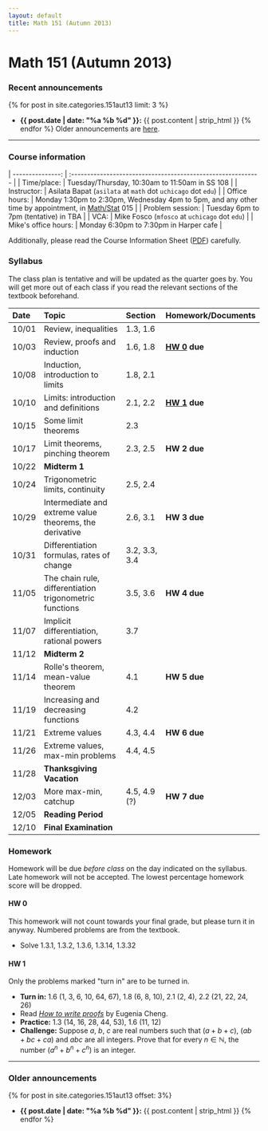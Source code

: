 ```yaml
---
layout: default
title: Math 151 (Autumn 2013)
---
```


# Math 151 (Autumn 2013)

### Recent announcements
{% for post in site.categories.151aut13 limit: 3 %}
* **{{ post.date | date: "%a %b %d" }}:** {{ post.content | strip_html }}
{% endfor %}
Older announcements are [here](#older-announcements).

----

### Course information
<div class="infotable">

| ---------------:     | :-----------------------------------------------------------                                             |
| Time/place:          | Tuesday/Thursday, 10:30am to 11:50am in SS 108                                                           |
| Instructor:          | Asilata Bapat (`asilata` at `math` dot `uchicago` dot `edu`)                                             |
| Office hours:        | Monday 1:30pm to 2:30pm, Wednesday 4pm to 5pm, and any other time by appointment, in [Math/Stat][ms] 015 |
| Problem session:     | Tuesday 6pm to 7pm (tentative) in TBA                                                                    |
| VCA:                 | Mike Fosco (`mfosco` at `uchicago` dot `edu`)                                                            |
| Mike's office hours: | Monday 6:30pm to 7:30pm in Harper cafe                                                                   |

[ms]: http://maps.uchicago.edu/eastquad/statmath.html

</div>

Additionally, please read the Course Information Sheet ([PDF](courseinformationsheet.pdf)) carefully.

### Syllabus
The class plan is tentative and will be updated as the quarter goes by. You will get more out of each class if you read the relevant sections of the textbook beforehand.

<div class="classplan">

| Date  | Topic                                                   | Section       | Homework/Documents    |
| :---- | :-----------------------------                          | :---------    | :-------------------  |
| 10/01 | Review, inequalities                                    | 1.3, 1.6      |                       |
| 10/03 | Review, proofs and induction                            | 1.6, 1.8      | **[HW 0](#hw-0) due** |
| 10/08 | Induction, introduction to limits                       | 1.8, 2.1      |                       |
| 10/10 | Limits: introduction and definitions                    | 2.1, 2.2      | **[HW 1](#hw-1) due** |
| 10/15 | Some limit theorems                                     | 2.3           |                       |
| 10/17 | Limit theorems, pinching theorem                        | 2.3, 2.5      | **HW 2 due**          |
| 10/22 | **Midterm 1**                                           |               |                       |
| 10/24 | Trigonometric limits, continuity                        | 2.5, 2.4      |                       |
| 10/29 | Intermediate and extreme value theorems, the derivative | 2.6, 3.1      | **HW 3 due**          |
| 10/31 | Differentiation formulas, rates of change               | 3.2, 3.3, 3.4 |                       |
| 11/05 | The chain rule, differentiation trigonometric functions | 3.5, 3.6      | **HW 4 due**          |
| 11/07 | Implicit differentiation, rational powers               | 3.7           |                       |
| 11/12 | **Midterm 2**                                           |               |                       |
| 11/14 | Rolle's theorem, mean-value theorem                     | 4.1           | **HW 5 due**          |
| 11/19 | Increasing and decreasing functions                     | 4.2           |                       |
| 11/21 | Extreme values                                          | 4.3, 4.4      | **HW 6 due**          |
| 11/26 | Extreme values, max-min problems                        | 4.4, 4.5      |                       |
| 11/28 | **Thanksgiving Vacation**                               |               |                       |
| 12/03 | More max-min, catchup                                   | 4.5, 4.9 (?)  | **HW 7 due**          |
| 12/05 | **Reading Period**                                      |               |                       |
| 12/10 | **Final Examination**                                   |               |                       |

</div>

### Homework
Homework will be due _before class_ on the day indicated on the syllabus. Late homework will not be accepted. The lowest percentage homework score will be dropped.

#### HW 0
This homework will not count towards your final grade, but please turn it in anyway. Numbered problems are from the textbook.

* Solve 1.3.1, 1.3.2, 1.3.6, 1.3.14, 1.3.32

#### HW 1

Only the problems marked "turn in" are to be turned in.

* **Turn in:** 1.6 (1, 3, 6, 10, 64, 67), 1.8 (6, 8, 10), 2.1 (2, 4), 2.2 (21, 22, 24, 26)
* Read [_How to write proofs_](proofguide.pdf) by Eugenia Cheng.
* **Practice:** 1.3 (14, 16, 28, 44, 53), 1.6 (11, 12)
* **Challenge:** Suppose $a$, $b$, $c$ are real numbers such that $(a+b+c)$, $(ab+bc+ca)$ and $abc$ are all integers. Prove that for every $n\in \mathbb{N}$, the number $(a^n + b^n + c^n)$ is an integer.

----
### Older announcements
{% for post in site.categories.151aut13 offset: 3%}
* **{{ post.date | date: "%a %b %d" }}:** {{ post.content | strip_html }}
{% endfor %}

